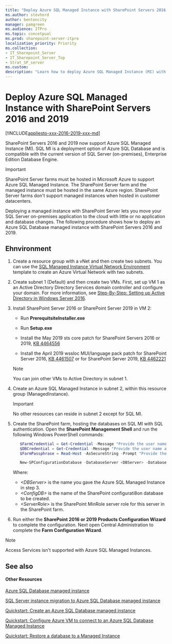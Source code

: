 ```yaml
---
title: "Deploy Azure SQL Managed Instance with SharePoint Servers 2016 and 2019"
ms.author: stevhord
author: bentoncity
manager: pamgreen
ms.audience: ITPro
ms.topic: concetpual
ms.prod: sharepoint-server-itpro
localization_priority: Priority
ms.collection:
- IT_Sharepoint_Server
- IT_Sharepoint_Server_Top
- Strat_SP_server
ms.custom: 
description: "Learn how to deploy Azure SQL Managed Instance (MI) with SharePoint Servers 2016 and 2019."
---
```


# Deploy Azure SQL Managed Instance with SharePoint Servers 2016 and 2019

[!INCLUDE[appliesto-xxx-2016-2019-xxx-md](../includes/appliesto-xxx-2016-2019-xxx-md.md)]

SharePoint Servers 2016 and 2019 now support Azure SQL Managed Instance (MI). SQL MI is a deployment option of Azure SQL Database and is compatible with the current version of SQL Server (on-premises), Enterprise Edition Database Engine. 

> [!IMPORTANT]
> SharePoint Server farms must be hosted in Microsoft Azure to support Azure SQL Managed Instance. The SharePoint Server farm and the managed instance must be hosted in the same Azure region. SharePoint Server farms don't support managed instances when hosted in customer datacenters.

Deploying a managed instance with SharePoint Server lets you move your SQL Server on-premises application to the cloud with little or no application and database changes. The following procedure shows how to deploy an Azure SQL Database managed instance with SharePoint Servers 2016 and 2019.  

## Ehnvironment

1. Create a resource group with a vNet and then create two subnets. You can use the [SQL Managed Instance Virtual Network Environment](https://github.com/Azure/azure-quickstart-templates/tree/master/101-sql-managed-instance-azure-environment) template to create an Azure Virtual Network with two subnets.
 
2. Create subnet 1 (Default) and then create two VMs. First, set up VM 1 as an Active Directory Directory Services domain controller and configure your domain. For more information, see [Step-By-Step: Setting up Active Directory in Windows Server 2016](https://blogs.technet.microsoft.com/canitpro/2017/02/22/step-by-step-setting-up-active-directory-in-windows-server-2016/).  

3. Install SharePoint Server 2016 or SharePoint Server 2019 in VM 2:
       
    -  Run **PrerequitsiteInstaller.exe**
         
    - Run **Setup.exe**
         
    - Install the May 2019 sts core patch for SharePoint Servers 2016 or 2019, [KB 4464556](https://support.microsoft.com/en-us/help/4464556)
         
    - Install the April 2019 wssloc MUI/language pack patch for SharePoint Server 2016, [KB 4461507](https://support.microsoft.com/en-us/help/4461507) or for SharePoint Server 2019, [KB 4462221](https://support.microsoft.com/en-us/help/4462221)

   > [!NOTE]
   > You can join other VMs to Active Directory in subnet 1.

3. Create an Azure SQL Managed Instance in subnet 2, within this resource group (ManagedInstance).

   > [!IMPORTANT]
   > No other resources can reside in subnet 2 except for SQL MI.

4. Create the SharePoint farm, hosting the databases on SQL MI with SQL authentication. Open the **SharePoint Management Shell** and run the following Windows PowerShell commands:

   ```powershell
      $FarmCredential = Get-Credential -Message "Provide the user name and password for the SharePoint farm service account." 
      $DBCredential = Get-Credential -Message "Provide the user name and password for the Azure SQL Managed Instance database login." 
      $FarmPassphrase = Read-Host -AsSecureString -Prompt "Provide the SharePoint farm passphrase" 

      New-SPConfigurationDatabase -DatabaseServer <DBServer> -DatabaseName <ConfigDB> -FarmCredentials $FarmCredential -DatabaseCredentials $DBCredential -Passphrase $FarmPassphrase -LocalServerRole <ServerRole> 
   ```

    Where:
    
   - _\<DBServer\>_ is the name you gave the Azure SQL Managed Instance in step 3.
   - _\<ConfigDB\>_ is the name of the SharePoint configurati8on database to be created.
   - _\<ServerRole\>_ is the SharePoint MinRole server role for this server in the SharePoint farm.

5. Run either the **SharePoint 2016 or 2019 Products Configuration Wizard** to complete the configuration. Next open Central Administration to complete the **Farm Configuration Wizard**.

> [!NOTE]
> Access Services isn't supported with Azure SQL Managed Instances.


## See also
<a name="proc1"> </a>

#### Other Resources

[Azure SQL Database managed instance](https://docs.microsoft.com/en-us/azure/sql-database/sql-database-managed-instance-index)

[SQL Server instance migration to Azure SQL Database managed instance](https://docs.microsoft.com/en-us/azure/sql-database/sql-database-managed-instance-migrate)

[Quickstart: Create an Azure SQL Database managed instance](https://docs.microsoft.com/en-us/azure/sql-database/sql-database-managed-instance-get-started)

[Quickstart: Configure Azure VM to connect to an Azure SQL Database Managed Instance](https://docs.microsoft.com/en-us/azure/sql-database/sql-database-managed-instance-configure-vm)

[Quickstart: Restore a database to a Managed Instance](https://docs.microsoft.com/en-us/azure/sql-database/sql-database-managed-instance-get-started-restore)